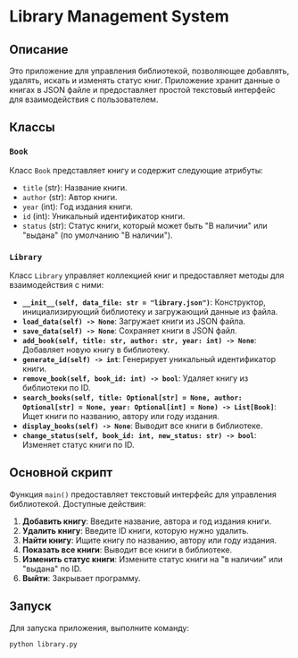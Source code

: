 # Library Management System

## Описание

Это приложение для управления библиотекой, позволяющее добавлять, удалять, искать и изменять статус книг. Приложение хранит данные о книгах в JSON файле и предоставляет простой текстовый интерфейс для взаимодействия с пользователем.

## Классы

### `Book`

Класс `Book` представляет книгу и содержит следующие атрибуты:
- `title` (str): Название книги.
- `author` (str): Автор книги.
- `year` (int): Год издания книги.
- `id` (int): Уникальный идентификатор книги.
- `status` (str): Статус книги, который может быть "В наличии" или "выдана" (по умолчанию "В наличии").

### `Library`

Класс `Library` управляет коллекцией книг и предоставляет методы для взаимодействия с ними:
- **`__init__(self, data_file: str = "library.json")`**: Конструктор, инициализирующий библиотеку и загружающий данные из файла.
- **`load_data(self) -> None`**: Загружает книги из JSON файла.
- **`save_data(self) -> None`**: Сохраняет книги в JSON файл.
- **`add_book(self, title: str, author: str, year: int) -> None`**: Добавляет новую книгу в библиотеку.
- **`generate_id(self) -> int`**: Генерирует уникальный идентификатор книги.
- **`remove_book(self, book_id: int) -> bool`**: Удаляет книгу из библиотеки по ID.
- **`search_books(self, title: Optional[str] = None, author: Optional[str] = None, year: Optional[int] = None) -> List[Book]`**: Ищет книги по названию, автору или году издания.
- **`display_books(self) -> None`**: Выводит все книги в библиотеке.
- **`change_status(self, book_id: int, new_status: str) -> bool`**: Изменяет статус книги по ID.

## Основной скрипт

Функция `main()` предоставляет текстовый интерфейс для управления библиотекой. Доступные действия:

1. **Добавить книгу**: Введите название, автора и год издания книги.
2. **Удалить книгу**: Введите ID книги, которую нужно удалить.
3. **Найти книгу**: Ищите книгу по названию, автору или году издания.
4. **Показать все книги**: Выводит все книги в библиотеке.
5. **Изменить статус книги**: Измените статус книги на "в наличии" или "выдана" по ID.
6. **Выйти**: Закрывает программу.

## Запуск

Для запуска приложения, выполните команду:

```bash
python library.py
